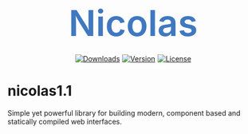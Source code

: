 <p style="display: -webkit-flex; display: -ms-flex; display: flex; -webkit-box-orient: vertical; -ms-box-orient: vertical; flex-direction: column; -webkit-box-align: center; -ms-box-align: center; align-items: center;">
	<a href="https://github.com/NicolasSchwarzer/nicolas1.1" target="_blank" style="height: 100px; font-size: 72px; font-weight: 600; color: #4078c0; text-decoration: none; display: -webkit-flex; display: -ms-flex; display: flex; -webkit-box-orient: horizontal; -ms-box-orient: horizontal; flex-direction: row; -webkit-box-align: center; -ms-box-align: center; align-items: center;">Nicolas</a>
</p>

<p style="display: -webkit-flex; display: -ms-flex; display: flex; -webkit-box-orient: horizontal; -ms-box-orient: horizontal; flex-direction: row; -webkit-box-pack: center; -ms-box-pack: center; justify-content: center">
	<a href="https://www.npmjs.com/package/nicolas1.1" style="margin-right: 5px; display: -webkit-flex; display: -ms-flex; display: flex;">
		<img src="https://img.shields.io/npm/dt/nicolas1.1.svg" alt="Downloads" style="display: -webkit-flex; display: -ms-flex; display: flex;">
	</a>
	<a href="https://www.npmjs.com/package/nicolas1.1" style="margin-right: 5px; display: -webkit-flex; display: -ms-flex; display: flex;">
		<img src="https://img.shields.io/npm/v/nicolas1.1.svg" alt="Version" style="display: -webkit-flex; display: -ms-flex; display: flex;">
	</a>
	<a href="https://www.npmjs.com/package/nicolas1.1" style="display: -webkit-flex; display: -ms-flex; display: flex;">
		<img src="https://img.shields.io/npm/l/nicolas1.1.svg" alt="License" style="display: -webkit-flex; display: -ms-flex; display: flex;">
	</a>
</p>

# nicolas1.1
Simple yet powerful library for building modern, component based and statically compiled web interfaces.
